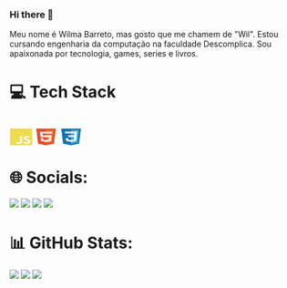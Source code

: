 ### Hi there 👋
<p> Meu nome é Wilma Barreto, mas gosto que me chamem de "Wil". Estou cursando engenharia da computação na faculdade Descomplica. Sou apaixonada por tecnologia, games, series e livros. </p>

# 💻 Tech Stack
<div style="display: inline_block"><br>
  <img align="center" alt="Rafa-Js" height="30" width="40" src="https://raw.githubusercontent.com/devicons/devicon/master/icons/javascript/javascript-plain.svg">
  <img align="center" alt="Rafa-HTML" height="30" width="40" src="https://raw.githubusercontent.com/devicons/devicon/master/icons/html5/html5-original.svg">
  <img align="center" alt="Rafa-CSS" height="30" width="40" src="https://raw.githubusercontent.com/devicons/devicon/master/icons/css3/css3-original.svg">

  ##

 # 🌐 Socials:
<div> 
  <a href="https://instagram.com/zxwilma" target="_blank"><img src="https://img.shields.io/badge/-Instagram-%23E4405F?style=for-the-badge&logo=instagram&logoColor=white" target="_blank"></a>
 <a href="https://discord.gg/EJGb3dY9" target="_blank"><img src="https://img.shields.io/badge/Discord-7289DA?style=for-the-badge&logo=discord&logoColor=white" target="_blank"></a> 
  <a href = "mailto:contatorwilma.barreto5@outlook.com"><img src="https://img.shields.io/badge/-Gmail-%23333?style=for-the-badge&logo=gmail&logoColor=white" target="_blank"></a>
  <a href="https://www.linkedin.com/in/wilma-barreto5/" target="_blank"><img src="https://img.shields.io/badge/-LinkedIn-%230077B5?style=for-the-badge&logo=linkedin&logoColor=white" target="_blank"></a> 
</div>

  ##

# 📊 GitHub Stats:
<img src="https://github-readme-stats-wheat-two-53.vercel.app/api?username=zxwil&theme=neon&hide_border=false&include_all_commits=false&count_private=false"  width="364px" />                    <img src="https://github-readme-streak-stats.herokuapp.com/?user=zxwil&theme=neon&hide_border=false"  width="400px" />
![](https://github-readme-stats-wheat-two-53.vercel.app/api/top-langs/?username=zxwil&theme=neon&hide_border=false&include_all_commits=false&count_private=false&layout=compact)

  ##

 
